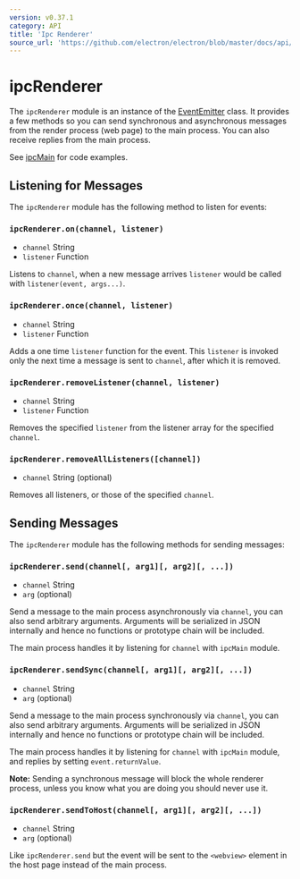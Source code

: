 ```yaml
---
version: v0.37.1
category: API
title: 'Ipc Renderer'
source_url: 'https://github.com/electron/electron/blob/master/docs/api/ipc-renderer.md'
---
```


# ipcRenderer

The `ipcRenderer` module is an instance of the
[EventEmitter](https://nodejs.org/api/events.html) class. It provides a few
methods so you can send synchronous and asynchronous messages from the render
process (web page) to the main process.  You can also receive replies from the
main process.

See [ipcMain](http://electron.atom.io/docs/v0.37.1/api/ipc-main) for code examples.

## Listening for Messages

The `ipcRenderer` module has the following method to listen for events:

### `ipcRenderer.on(channel, listener)`

* `channel` String
* `listener` Function

Listens to `channel`, when a new message arrives `listener` would be called with
`listener(event, args...)`.

### `ipcRenderer.once(channel, listener)`

* `channel` String
* `listener` Function

Adds a one time `listener` function for the event. This `listener` is invoked
only the next time a message is sent to `channel`, after which it is removed.

### `ipcRenderer.removeListener(channel, listener)`

* `channel` String
* `listener` Function

Removes the specified `listener` from the listener array for the specified
`channel`.

### `ipcRenderer.removeAllListeners([channel])`

* `channel` String (optional)

Removes all listeners, or those of the specified `channel`.

## Sending Messages

The `ipcRenderer` module has the following methods for sending messages:

### `ipcRenderer.send(channel[, arg1][, arg2][, ...])`

* `channel` String
* `arg` (optional)

Send a message to the main process asynchronously via `channel`, you can also
send arbitrary arguments. Arguments will be serialized in JSON internally and
hence no functions or prototype chain will be included.

The main process handles it by listening for `channel` with `ipcMain` module.

### `ipcRenderer.sendSync(channel[, arg1][, arg2][, ...])`

* `channel` String
* `arg` (optional)

Send a message to the main process synchronously via `channel`, you can also
send arbitrary arguments. Arguments will be serialized in JSON internally and
hence no functions or prototype chain will be included.

The main process handles it by listening for `channel` with `ipcMain` module,
and replies by setting `event.returnValue`.

__Note:__ Sending a synchronous message will block the whole renderer process,
unless you know what you are doing you should never use it.

### `ipcRenderer.sendToHost(channel[, arg1][, arg2][, ...])`

* `channel` String
* `arg` (optional)

Like `ipcRenderer.send` but the event will be sent to the `<webview>` element in
the host page instead of the main process.
